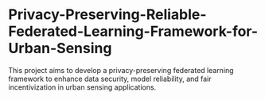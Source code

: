# Privacy-Preserving-Reliable-Federated-Learning-Framework-for-Urban-Sensing
This project aims to develop a privacy-preserving federated learning framework to enhance data security, model reliability, and fair incentivization in urban sensing applications.
